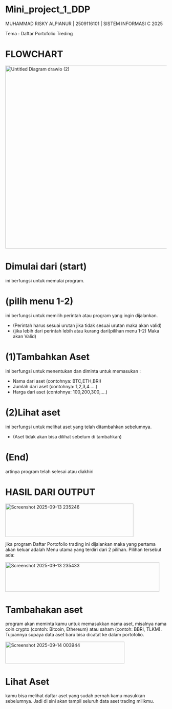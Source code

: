 # Mini_project_1_DDP
MUHAMMAD RISKY ALPIANUR | 2509116101 | SISTEM INFORMASI C 2025

Tema  : Daftar Portofolio Treding

# FLOWCHART

<img width="817" height="572" alt="Untitled Diagram drawio (2)" src="https://github.com/user-attachments/assets/40b2ce23-e56e-4a7d-916c-60e66d5d608c" />

# Dimulai dari (start) 
ini berfungsi untuk memulai program.
# (pilih menu 1-2) 
ini berfungsi untuk memilih perintah atau program yang ingin dijalankan.
   - (Perintah harus sesuai urutan jika tidak sesuai urutan maka akan valid)
   - (jika lebih dari perintah lebih atau kurang dari(pilihan menu 1-2) Maka akan Valid) 
# (1)Tambahkan Aset
 ini berfungsi untuk menentukan dan diminta untuk memasukan :
   - Nama dari aset (contohnya: BTC,ETH,BRI)
   - Jumlah dari aset (contohnya: 1,2,3,4.....)
   - Harga dari aset (contohnya: 100,200,300,....)
# (2)Lihat aset
ini berfungsi untuk  melihat aset yang telah ditambahkan sebelumnya.
   - (Aset tidak akan bisa dilihat sebelum di tambahkan)
# (End)
 artinya program telah selesai atau diakhiri


# HASIL DARI OUTPUT
<img width="400" height="104" alt="Screenshot 2025-09-13 235246" src="https://github.com/user-attachments/assets/64fb6328-da52-40e5-a2e4-9057f36d3e75" />

jika program Daftar Portofolio trading ini dijalankan maka yang pertama akan keluar adalah Menu utama yang terdiri dari 2 pilihan. Pilihan tersebut ada:

<img width="481" height="93" alt="Screenshot 2025-09-13 235433" src="https://github.com/user-attachments/assets/19407c0b-f23d-4e55-8dc5-5adba2d88268" />

# Tambahakan aset
program akan meminta kamu untuk memasukkan nama aset, misalnya nama coin crypto (contoh: Bitcoin, Ethereum) atau saham (contoh: BBRI, TLKM). Tujuannya supaya data aset baru bisa dicatat ke dalam portofolio.


<img width="372" height="68" alt="Screenshot 2025-09-14 003944" src="https://github.com/user-attachments/assets/306ed27f-a9d0-4f69-8afb-85ac4978ea01" />

# Lihat Aset 
kamu bisa melihat daftar aset yang sudah pernah kamu masukkan sebelumnya. Jadi di sini akan tampil seluruh data aset trading milikmu.

